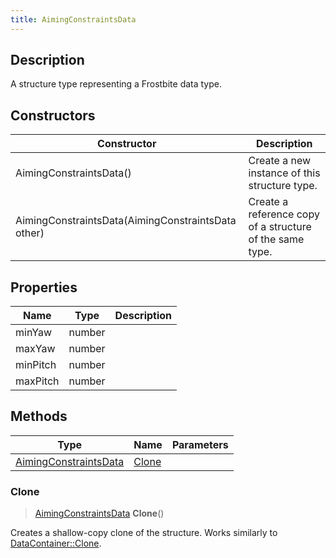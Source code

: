 ```yaml
---
title: AimingConstraintsData
---
```

## Description

A structure type representing a Frostbite data type.

## Constructors

| Constructor                                        | Description                                              |
| -------------------------------------------------- | -------------------------------------------------------- |
| AimingConstraintsData()                            | Create a new instance of this structure type.            |
| AimingConstraintsData(AimingConstraintsData other) | Create a reference copy of a structure of the same type. |

## Properties

| Name     | Type   | Description |
| -------- | ------ | ----------- |
| minYaw   | number |             |
| maxYaw   | number |             |
| minPitch | number |             |
| maxPitch | number |             |

## Methods

| Type                                           | Name            | Parameters |
| ---------------------------------------------- | --------------- | ---------- |
| [AimingConstraintsData](/vext/ref/fb/aimingconstraintsdata/) | [Clone](#clone) |            |

### Clone

> [AimingConstraintsData](/vext/ref/fb/aimingconstraintsdata/) **Clone**()

Creates a shallow-copy clone of the structure. Works similarly to [DataContainer::Clone](/vext/ref/shared/class/datacontainer#clone).
